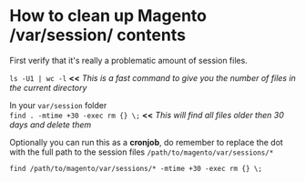 # How to clean up Magento /var/session/ contents
First verify that it's really a problematic amount of session files.  

`ls -U1 | wc -l` **<<** *This is a fast command to give you the number of files in the current directory*

In your `var/session` folder  
`find . -mtime +30 -exec rm {} \;` **<<** *This will find all files older then 30 days and delete them*

Optionally you can run this as a **cronjob**, do remember to replace the dot with the full path to the session files `/path/to/magento/var/sessions/*`

`find /path/to/magento/var/sessions/* -mtime +30 -exec rm {} \;`

